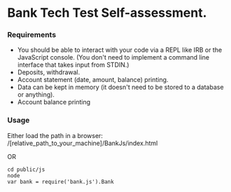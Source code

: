 # Bank Tech Test Self-assessment.


### Requirements

* You should be able to interact with your code via a REPL like IRB or the JavaScript console.  (You don't need to implement a command line interface that takes input from STDIN.)
* Deposits, withdrawal.
* Account statement (date, amount, balance) printing.
* Data can be kept in memory (it doesn't need to be stored to a database or anything).
* Account balance printing

### Usage

Either load the path in a browser: /[relative_path_to_your_machine]/BankJs/index.html

OR

 ```
 cd public/js
 node
 var bank = require('bank.js').Bank
 
 ```


